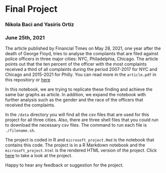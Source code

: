 # Final Project
### Nikola Baci and Yasiris Ortiz
### June 25th, 2021

The article published by Financial Times on May 28, 2021, one year after the death of George Floyd, tries to
analyse the complaints that are filed against police officers in three major cities: NYC, Philadelphia,
Chicago. The article points out that the ten percent of the officer with the most complaints received a third
of all complaints during the period 2007-2017 for NYC and Chicago and 2015-2021 for Philly. You can read more in the `article.pdf` in this repository or [here](https://www.ft.com/content/141182fc-7727-4af8-a555-5418fa46d09e)

In this notebook, we are trying to replicate these finding and achieve the same bar graphs as article. In
addition, we expand the notebook with further analysis such as the gender and the race of the officers that
received the complaints.

In the `/data` directory you will find all the csv files that are used for this project for all three cities. Also, there are three shell files that you could run to download the necessary csv files. The command to run each file is `./filename.sh`.

The project is coded in R and `microsoft_project.Rmd` is the notebook that contains this code. The project is in a R Markdown notebook and the `microsoft_project.html` is the rendered HTML version of the project. Click [here](http://htmlpreview.github.io/?https://raw.githubusercontent.com/msr-ds3/officer-complaints-2021-group-5/main/microsoft_project.html) to take a look at the project.

Happy to hear any feedback or suggestion for the project.
